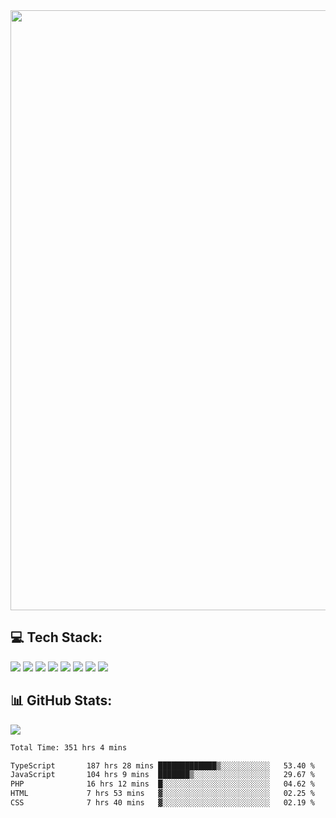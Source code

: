 <img style='width: 100vw' src='./hcampos_gradient.png'>

## 💻 Tech Stack:

![](https://img.shields.io/badge/next%20js-000000?style=for-the-badge&logo=nextdotjs&logoColor=white) ![](https://img.shields.io/badge/Tailwind_CSS-38B2AC?style=for-the-badge&logo=tailwind-css&logoColor=white) ![](https://img.shields.io/badge/React_Query-FF4154?style=for-the-badge&logo=React_Query&logoColor=white) ![](https://img.shields.io/badge/React-20232A?style=for-the-badge&logo=react&logoColor=61DAFB) ![](https://img.shields.io/badge/TypeScript-007ACC?style=for-the-badge&logo=typescript&logoColor=white) ![](https://img.shields.io/badge/JavaScript-323330?style=for-the-badge&logo=javascript&logoColor=F7DF1E) ![](https://img.shields.io/badge/Prisma-3982CE?style=for-the-badge&logo=Prisma&logoColor=white) ![](https://img.shields.io/badge/Supabase-181818?style=for-the-badge&logo=supabase&logoColor=white)

## 📊 GitHub Stats:

![](https://github-readme-stats.vercel.app/api?username=Sakoutecher&show_icons=true&count_private=true&&bg_color=70,11998e,38ef7d&title_color=fff&text_color=fff&icon_color=fff&hide_border=true)<br/>

<!--START_SECTION:waka-->

```txt
Total Time: 351 hrs 4 mins

TypeScript       187 hrs 28 mins █████████████▒░░░░░░░░░░░   53.40 %
JavaScript       104 hrs 9 mins  ███████▒░░░░░░░░░░░░░░░░░   29.67 %
PHP              16 hrs 12 mins  █░░░░░░░░░░░░░░░░░░░░░░░░   04.62 %
HTML             7 hrs 53 mins   ▓░░░░░░░░░░░░░░░░░░░░░░░░   02.25 %
CSS              7 hrs 40 mins   ▓░░░░░░░░░░░░░░░░░░░░░░░░   02.19 %
```

<!--END_SECTION:waka-->
